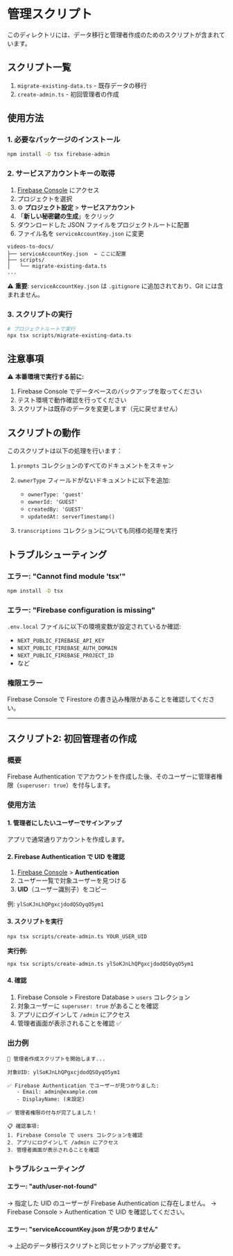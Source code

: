 # 管理スクリプト

このディレクトリには、データ移行と管理者作成のためのスクリプトが含まれています。

## スクリプト一覧

1. `migrate-existing-data.ts` - 既存データの移行
2. `create-admin.ts` - 初回管理者の作成

## 使用方法

### 1. 必要なパッケージのインストール

```bash
npm install -D tsx firebase-admin
```

### 2. サービスアカウントキーの取得

1. [Firebase Console](https://console.firebase.google.com/) にアクセス
2. プロジェクトを選択
3. ⚙️ **プロジェクト設定** > **サービスアカウント**
4. 「**新しい秘密鍵の生成**」をクリック
5. ダウンロードした JSON ファイルをプロジェクトルートに配置
6. ファイル名を `serviceAccountKey.json` に変更

```
videos-to-docs/
├── serviceAccountKey.json  ← ここに配置
├── scripts/
│   └── migrate-existing-data.ts
...
```

⚠️ **重要**: `serviceAccountKey.json` は `.gitignore` に追加されており、Git には含まれません。

### 3. スクリプトの実行

```bash
# プロジェクトルートで実行
npx tsx scripts/migrate-existing-data.ts
```

## 注意事項

⚠️ **本番環境で実行する前に:**
1. Firebase Console でデータベースのバックアップを取ってください
2. テスト環境で動作確認を行ってください
3. スクリプトは既存のデータを変更します（元に戻せません）

## スクリプトの動作

このスクリプトは以下の処理を行います：

1. `prompts` コレクションのすべてのドキュメントをスキャン
2. `ownerType` フィールドがないドキュメントに以下を追加:
   - `ownerType: 'guest'`
   - `ownerId: 'GUEST'`
   - `createdBy: 'GUEST'`
   - `updatedAt: serverTimestamp()`

3. `transcriptions` コレクションについても同様の処理を実行

## トラブルシューティング

### エラー: "Cannot find module 'tsx'"

```bash
npm install -D tsx
```

### エラー: "Firebase configuration is missing"

`.env.local` ファイルに以下の環境変数が設定されているか確認:
- `NEXT_PUBLIC_FIREBASE_API_KEY`
- `NEXT_PUBLIC_FIREBASE_AUTH_DOMAIN`
- `NEXT_PUBLIC_FIREBASE_PROJECT_ID`
- など

### 権限エラー

Firebase Console で Firestore の書き込み権限があることを確認してください。

---

## スクリプト2: 初回管理者の作成

### 概要

Firebase Authentication でアカウントを作成した後、そのユーザーに管理者権限（`superuser: true`）を付与します。

### 使用方法

#### 1. 管理者にしたいユーザーでサインアップ

アプリで通常通りアカウントを作成します。

#### 2. Firebase Authentication で UID を確認

1. [Firebase Console](https://console.firebase.google.com/) > **Authentication**
2. ユーザー一覧で対象ユーザーを見つける
3. **UID**（ユーザー識別子）をコピー

例: `ylSoKJnLhQPgxcjdodQSOyqO5ym1`

#### 3. スクリプトを実行

```bash
npx tsx scripts/create-admin.ts YOUR_USER_UID
```

**実行例:**
```bash
npx tsx scripts/create-admin.ts ylSoKJnLhQPgxcjdodQSOyqO5ym1
```

#### 4. 確認

1. Firebase Console > Firestore Database > `users` コレクション
2. 対象ユーザーに `superuser: true` があることを確認
3. アプリにログインして `/admin` にアクセス
4. 管理者画面が表示されることを確認 ✅

### 出力例

```
🚀 管理者作成スクリプトを開始します...

対象UID: ylSoKJnLhQPgxcjdodQSOyqO5ym1

✅ Firebase Authentication でユーザーが見つかりました:
   - Email: admin@example.com
   - DisplayName: (未設定)

✅ 管理者権限の付与が完了しました！

📋 確認事項:
1. Firebase Console で users コレクションを確認
2. アプリにログインして /admin にアクセス
3. 管理者画面が表示されることを確認
```

### トラブルシューティング

#### エラー: "auth/user-not-found"

→ 指定した UID のユーザーが Firebase Authentication に存在しません。
→ Firebase Console > Authentication で UID を確認してください。

#### エラー: "serviceAccountKey.json が見つかりません"

→ 上記のデータ移行スクリプトと同じセットアップが必要です。

